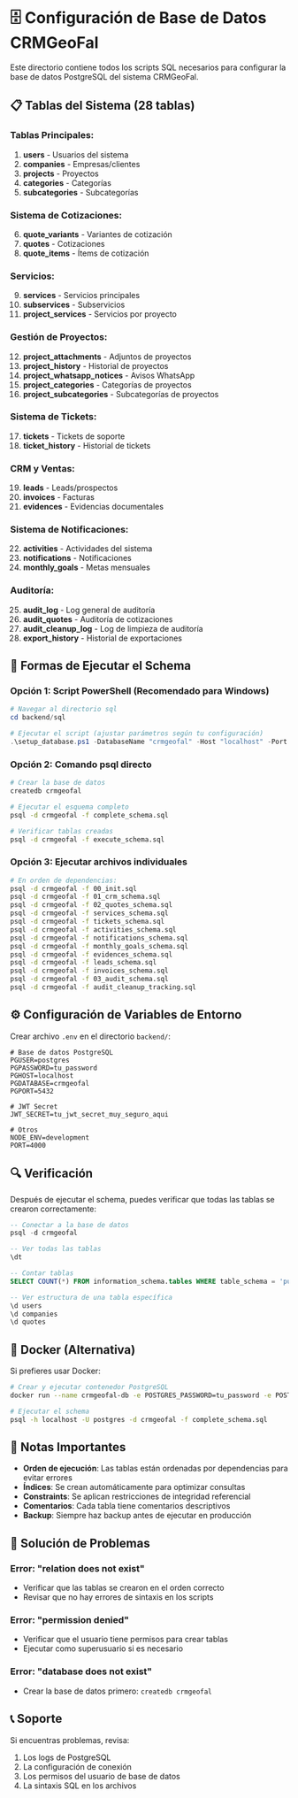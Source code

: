 # 🗄️ Configuración de Base de Datos CRMGeoFal

Este directorio contiene todos los scripts SQL necesarios para configurar la base de datos PostgreSQL del sistema CRMGeoFal.

## 📋 Tablas del Sistema (28 tablas)

### **Tablas Principales:**
1. **users** - Usuarios del sistema
2. **companies** - Empresas/clientes
3. **projects** - Proyectos
4. **categories** - Categorías
5. **subcategories** - Subcategorías

### **Sistema de Cotizaciones:**
6. **quote_variants** - Variantes de cotización
7. **quotes** - Cotizaciones
8. **quote_items** - Ítems de cotización

### **Servicios:**
9. **services** - Servicios principales
10. **subservices** - Subservicios
11. **project_services** - Servicios por proyecto

### **Gestión de Proyectos:**
12. **project_attachments** - Adjuntos de proyectos
13. **project_history** - Historial de proyectos
14. **project_whatsapp_notices** - Avisos WhatsApp
15. **project_categories** - Categorías de proyectos
16. **project_subcategories** - Subcategorías de proyectos

### **Sistema de Tickets:**
17. **tickets** - Tickets de soporte
18. **ticket_history** - Historial de tickets

### **CRM y Ventas:**
19. **leads** - Leads/prospectos
20. **invoices** - Facturas
21. **evidences** - Evidencias documentales

### **Sistema de Notificaciones:**
22. **activities** - Actividades del sistema
23. **notifications** - Notificaciones
24. **monthly_goals** - Metas mensuales

### **Auditoría:**
25. **audit_log** - Log general de auditoría
26. **audit_quotes** - Auditoría de cotizaciones
27. **audit_cleanup_log** - Log de limpieza de auditoría
28. **export_history** - Historial de exportaciones

## 🚀 Formas de Ejecutar el Schema

### **Opción 1: Script PowerShell (Recomendado para Windows)**
```powershell
# Navegar al directorio sql
cd backend/sql

# Ejecutar el script (ajustar parámetros según tu configuración)
.\setup_database.ps1 -DatabaseName "crmgeofal" -Host "localhost" -Port "5432" -Username "postgres" -Password "tu_password"
```

### **Opción 2: Comando psql directo**
```bash
# Crear la base de datos
createdb crmgeofal

# Ejecutar el esquema completo
psql -d crmgeofal -f complete_schema.sql

# Verificar tablas creadas
psql -d crmgeofal -f execute_schema.sql
```

### **Opción 3: Ejecutar archivos individuales**
```bash
# En orden de dependencias:
psql -d crmgeofal -f 00_init.sql
psql -d crmgeofal -f 01_crm_schema.sql
psql -d crmgeofal -f 02_quotes_schema.sql
psql -d crmgeofal -f services_schema.sql
psql -d crmgeofal -f tickets_schema.sql
psql -d crmgeofal -f activities_schema.sql
psql -d crmgeofal -f notifications_schema.sql
psql -d crmgeofal -f monthly_goals_schema.sql
psql -d crmgeofal -f evidences_schema.sql
psql -d crmgeofal -f leads_schema.sql
psql -d crmgeofal -f invoices_schema.sql
psql -d crmgeofal -f 03_audit_schema.sql
psql -d crmgeofal -f audit_cleanup_tracking.sql
```

## ⚙️ Configuración de Variables de Entorno

Crear archivo `.env` en el directorio `backend/`:

```env
# Base de datos PostgreSQL
PGUSER=postgres
PGPASSWORD=tu_password
PGHOST=localhost
PGDATABASE=crmgeofal
PGPORT=5432

# JWT Secret
JWT_SECRET=tu_jwt_secret_muy_seguro_aqui

# Otros
NODE_ENV=development
PORT=4000
```

## 🔍 Verificación

Después de ejecutar el schema, puedes verificar que todas las tablas se crearon correctamente:

```sql
-- Conectar a la base de datos
psql -d crmgeofal

-- Ver todas las tablas
\dt

-- Contar tablas
SELECT COUNT(*) FROM information_schema.tables WHERE table_schema = 'public';

-- Ver estructura de una tabla específica
\d users
\d companies
\d quotes
```

## 🐳 Docker (Alternativa)

Si prefieres usar Docker:

```bash
# Crear y ejecutar contenedor PostgreSQL
docker run --name crmgeofal-db -e POSTGRES_PASSWORD=tu_password -e POSTGRES_DB=crmgeofal -p 5432:5432 -d postgres:13

# Ejecutar el schema
psql -h localhost -U postgres -d crmgeofal -f complete_schema.sql
```

## 📝 Notas Importantes

- **Orden de ejecución**: Las tablas están ordenadas por dependencias para evitar errores
- **Índices**: Se crean automáticamente para optimizar consultas
- **Constraints**: Se aplican restricciones de integridad referencial
- **Comentarios**: Cada tabla tiene comentarios descriptivos
- **Backup**: Siempre haz backup antes de ejecutar en producción

## 🚨 Solución de Problemas

### Error: "relation does not exist"
- Verificar que las tablas se crearon en el orden correcto
- Revisar que no hay errores de sintaxis en los scripts

### Error: "permission denied"
- Verificar que el usuario tiene permisos para crear tablas
- Ejecutar como superusuario si es necesario

### Error: "database does not exist"
- Crear la base de datos primero: `createdb crmgeofal`

## 📞 Soporte

Si encuentras problemas, revisa:
1. Los logs de PostgreSQL
2. La configuración de conexión
3. Los permisos del usuario de base de datos
4. La sintaxis SQL en los archivos
